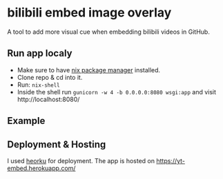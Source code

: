 # bilibili embed image overlay

A tool to add more visual cue when embedding bilibili videos in GitHub.

## Run app localy

- Make sure to have [nix package manager](https://nixos.org/download.html) installed.
- Clone repo & cd into it.
- Run: `nix-shell`
- Inside the shell run `gunicorn -w 4 -b 0.0.0.0:8080 wsgi:app` and visit http://localhost:8080/

## Example

## Deployment & Hosting

I used [heorku](https://heroku.com/) for deployment. The app is hosted on https://yt-embed.herokuapp.com/
